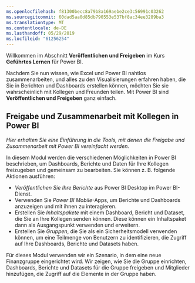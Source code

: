 ```yaml
---
ms.openlocfilehash: f81300becc8a79b8a169aebe2ce3c56991c03262
ms.sourcegitcommit: 60dad5aa0d85db790553e537bf8ac34ee3289ba3
ms.translationtype: MT
ms.contentlocale: de-DE
ms.lasthandoff: 05/29/2019
ms.locfileid: "61256254"
---
```

Willkommen im Abschnitt **Veröffentlichen und Freigeben** im Kurs **Geführtes Lernen** für Power BI.

Nachdem Sie nun wissen, wie Excel und Power BI nahtlos zusammenarbeiten, und alles zu den Visualisierungen erfahren haben, die Sie in Berichten und Dashboards erstellen können, möchten Sie sie wahrscheinlich mit Kollegen und Freunden teilen. Mit Power BI sind **Veröffentlichen und Freigeben** ganz einfach.

## <a name="share-and-collaborate-with-colleagues-in-power-bi"></a>Freigabe und Zusammenarbeit mit Kollegen in Power BI
*Hier erhalten Sie eine Einführung in die Tools, mit denen die Freigabe und Zusammenarbeit mit Power BI vereinfacht werden.*

In diesem Modul werden die verschiedenen Möglichkeiten in Power BI beschrieben, um Dashboards, Berichte und Daten für Ihre Kollegen freizugeben und gemeinsam zu bearbeiten. Sie können z. B. folgende Aktionen ausführen:

* *Veröffentlichen Sie Ihre Berichte* aus Power BI Desktop im Power BI-Dienst.
* Verwenden Sie *Power BI Mobile*-Apps, um Berichte und Dashboards anzuzeigen und mit ihnen zu interagieren.
* Erstellen Sie *Inhaltspakete* mit einem Dashboard, Bericht und Dataset, die Sie an Ihre Kollegen senden können. Diese können ein Inhaltspaket dann als Ausgangspunkt verwenden und erweitern.
* Erstellen Sie *Gruppen*, die Sie als ein Sicherheitsmodell verwenden können, um eine Teilmenge von Benutzern zu identifizieren, die Zugriff auf Ihre Dashboards, Berichte und Datasets haben.

Für dieses Modul verwenden wir ein Szenario, in dem eine neue Finanzgruppe eingerichtet wird. Wir zeigen, wie Sie die Gruppe einrichten, Dashboards, Berichte und Datasets für die Gruppe freigeben und Mitglieder hinzufügen, die Zugriff auf die Elemente in der Gruppe haben.

